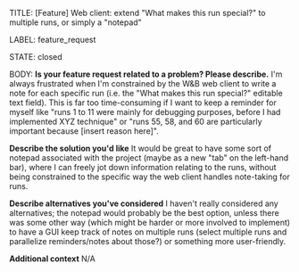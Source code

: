 TITLE:
[Feature] Web client: extend "What makes this run special?" to multiple runs, or simply a "notepad"

LABEL:
feature_request

STATE:
closed

BODY:
**Is your feature request related to a problem? Please describe.**
I'm always frustrated when I'm constrained by the W&B web client to write a note for each specific run (i.e. the "What makes this run special?" editable text field). This is far too time-consuming if I want to keep a reminder for myself like "runs 1 to 11 were mainly for debugging purposes, before I had implemented XYZ technique" or "runs 55, 58, and 60 are particularly important because [insert reason here]".

**Describe the solution you'd like**
It would be great to have some sort of notepad associated with the project (maybe as a new "tab" on the left-hand bar), where I can freely jot down information relating to the runs, without being constrained to the specific way the web client handles note-taking for runs.

**Describe alternatives you've considered**
I haven't really considered any alternatives; the notepad would probably be the best option, unless there was some other way (which might be harder or more involved to implement) to have a GUI keep track of notes on multiple runs (select multiple runs and parallelize reminders/notes about those?) or something more user-friendly.

**Additional context**
N/A


